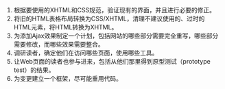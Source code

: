 1. 根据要使用的XHTML和CSS规范，验证现有的界面，并且进行必要的修正。
2. 将旧的HTML表格布局转换为CSS/XHTML，清理不建议使用的、过时的HTML元素，将HTML转换为XHTML。
3. 为添加Ajax效果制定一个计划，包括网站的哪些部分需要完全重写，哪些部分需要修改，而哪些效果需要整合。
4. 调研读者，确定他们在访问哪些页面，使用哪些工具。
5. 让Web页面的读者也参与进来，包括从他们那里得到原型测试（prototype test）的结果。
6. 为变更建立一个框架，尽可能重用代码。
